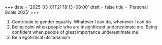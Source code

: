 +++
date = '2025-03-01T21:18:13+08:00'
draft = false
title = 'Personal Goals 2025'
+++
1. Contribute to gender equality. Whatever I can do, whenever I can do
2. Being calm when people who are insignificant underestimate me. Being confident when people of great importance underestimate me
3. Be a egotistical utilitarianism 
